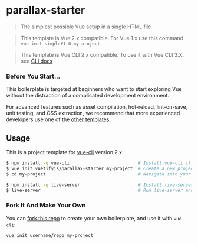 # parallax-starter

> The simplest possible Vue setup in a single HTML file

> This template is Vue 2.x compatible. For Vue 1.x use this command: `vue init simple#1.0 my-project`

> This template is Vue CLI 2.x compatible. To use it with Vue CLI 3.X, see [CLI docs](https://cli.vuejs.org/guide/creating-a-project.html#pulling-2-x-templates-legacy)

### Before You Start...

This boilerplate is targeted at beginners who want to start exploring Vue without the distraction of a complicated development environment.

For advanced features such as asset compilation, hot-reload, lint-on-save, unit testing, and CSS extraction, we recommend that more experienced developers use one of the [other templates](https://github.com/vuejs-templates/).

## Usage

This is a project template for [vue-cli](https://github.com/vuejs/vue-cli) version 2.x.

``` bash
$ npm install -g vue-cli                          # Install vue-cli if you haven't already
$ vue init vuetifyjs/parallax-starter my-project  # Create a new project based on this template
$ cd my-project                                   # Navigate into your new project folder

$ npm install -g live-server                      # Install live-server if you haven't already
$ live-server                                     # Run live-server and open it in your browser
```

### Fork It And Make Your Own

You can [fork this repo](https://help.github.com/articles/fork-a-repo/) to create your own boilerplate, and use it with `vue-cli`:

``` bash
vue init username/repo my-project
```
